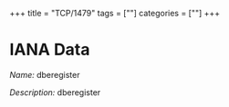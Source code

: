 +++
title = "TCP/1479"
tags = [""]
categories = [""]
+++

# IANA Data

_Name:_ dberegister

_Description:_ dberegister

